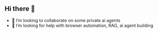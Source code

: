## Hi there 👋

- 👯 I’m looking to collaborate on some private ai agents
- 🤔 I’m looking for help with browser automation, RAG, ai agent building 
